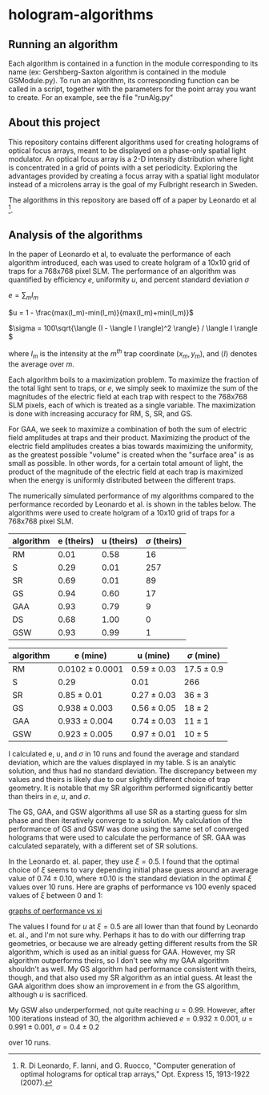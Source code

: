 # hologram-algorithms

## Running an algorithm

Each algorithm is contained in a function in the module corresponding to its name (ex: Gershberg-Saxton algorithm is contained in the module GSModule.py). To run an algorithm, its corresponding function can be called in a script, together with the parameters for the point array you want to create. For an example, see the file "runAlg.py"

## About this project

This repository contains different algorithms used for creating holograms of optical focus arrays, meant to be displayed on a phase-only spatial light modulator. An optical focus array is a 2-D intensity distribution where light is concentrated in a grid of points with a set periodicity. Exploring the advantages provided by creating a focus array with a spatial light modulator instead of a microlens array is the goal of my Fulbright research in Sweden.

The algorithms in this repository are based off of a paper by Leonardo et al [^1].

## Analysis of the algorithms

In the paper of Leonardo et al, to evaluate the performance of each algorithm introduced, each was used to create holgram of a 10x10 grid of traps for a 768x768 pixel SLM. The performance of an algorithm was quantified by efficiency $e$, uniformity $u$, and percent standard deviation $\sigma$

$e = \sum_{m}{I_m}$

$u = 1 - \frac{max(I_m)-min(I_m)}{max(I_m)+min(I_m)}$

$\sigma = 100\sqrt{\langle (I - \langle I \rangle)^2 \rangle} / \langle I \rangle $

where $I_m$ is the intensity at the $m^{th}$ trap coordinate $(x_m,y_m)$, and $\langle I \rangle$ denotes the average over $m$.

Each algorithm boils to a maximization problem. To maximize the fraction of the total light sent to traps, or $e$, we simply seek to maximize the sum of the magnitudes of the electric field at each trap with respect to the 768x768 SLM pixels, each of which is treated as a single variable. The maximization is done with increasing accuracy for RM, S, SR, and GS. 

For GAA, we seek to maximize a combination of both the sum of electric field amplitudes at traps and their product. Maximizing the product of the electric field amplitudes creates a bias towards maximizing the uniformity, as the greatest possible "volume" is created when the "surface area" is as small as possible. In other words, for a certain total amount of light, the product of the magnitude of the electric field at each trap is maximized when the energy is uniformly distributed between the different traps.

The numerically simulated performance of my algorithms compared to the performance recorded by Leonardo et al. is shown in the tables below. The algorithms were used to create holgram of a 10x10 grid of traps for a 768x768 pixel SLM.

algorithm | e (theirs) | u (theirs) | $\sigma$ (theirs) 
---|---|---|---
RM | $0.01$ | $0.58$ | $16$ 
S | $0.29$ | $0.01$ | $257$ 
SR | $0.69$ | $0.01$ | $89$ 
GS | $0.94$ | $0.60$ | $17$
GAA | $0.93$ | $0.79$ | $9$
DS | $0.68$ | $1.00$ | $0$
GSW | $0.93$ | $0.99$ | $1$

algorithm | e (mine) | u (mine) | $\sigma$ (mine)
---|---|---|---
RM | $0.0102 \pm 0.0001$ | $0.59 \pm 0.03$ | $17.5 \pm 0.9$
S | $0.29$ | $0.01$ | $266$
SR | $0.85 \pm 0.01$ | $0.27 \pm 0.03$ | $36 \pm 3$
GS | $0.938 \pm 0.003$ | $0.56 \pm 0.05$ | $18 \pm 2$
GAA| $0.933 \pm 0.004$ | $0.74 \pm 0.03$ | $11 \pm 1$
GSW| $0.923 \pm 0.005$ | $0.97 \pm 0.01$ | $10 \pm 5$

I calculated e, u, and $\sigma$ in 10 runs and found the average and standard deviation, which are the values displayed in my table. S is an analytic solution, and thus had no standard deviation. The discrepancy between my values and theirs is likely due to our slightly different choice of trap geometry. It is notable that my SR algorithm performed significantly better than theirs in $e$, $u$, and $\sigma$.

The GS, GAA, and GSW algorithms all use SR as a starting guess for slm phase and then iteratively converge to a solution. My calculation of the performance of GS and GSW was done using the same set of converged holograms that were used to calculate the performance of SR. GAA was calculated separately, with a different set of SR solutions.

In the Leonardo et. al. paper, they use $\xi = 0.5$. I found that the optimal choice of $\xi$ seems to vary depending initial phase guess around an average value of $0.74 \pm 0.10$, where $\pm 0.10$ is the standard deviation in the optimal $\xi$ values over 10 runs. Here are graphs of performance vs 100 evenly spaced values of $\xi$ between 0 and 1:

[graphs of performance vs xi](https://github.com/maxnfrankel/hologram-algorithms/blob/main/GAAPerformanceVsXi.pdf)

The values I found for $u$ at $\xi = 0.5$ are all lower than that found by Leonardo et. al., and I'm not sure why. Perhaps it has to do with our differring trap geometries, or because we are already getting different results from the SR algorithm, which is used as an initial guess for GAA. However, my SR algorithm outperforms theirs, so I don't see why my GAA algorithm shouldn't as well. My GS algorithm had performance consistent with theirs, though, and that also used my SR algorithm as an intial guess. At least the GAA algorithm does show an improvement in $e$ from the GS algorithm, although $u$ is sacrificed.

My GSW also underperformed, not quite reaching $u=0.99$. However, after 100 iterations instead of 30, the algorithm achieved
$e = 0.932 \pm 0.001$,   $u = 0.991 \pm 0.001$,   $\sigma = 0.4 \pm 0.2$

over 10 runs.

[^1]: R. Di Leonardo, F. Ianni, and G. Ruocco, "Computer generation of optimal holograms for optical trap arrays," Opt. Express 15, 1913-1922 (2007).
